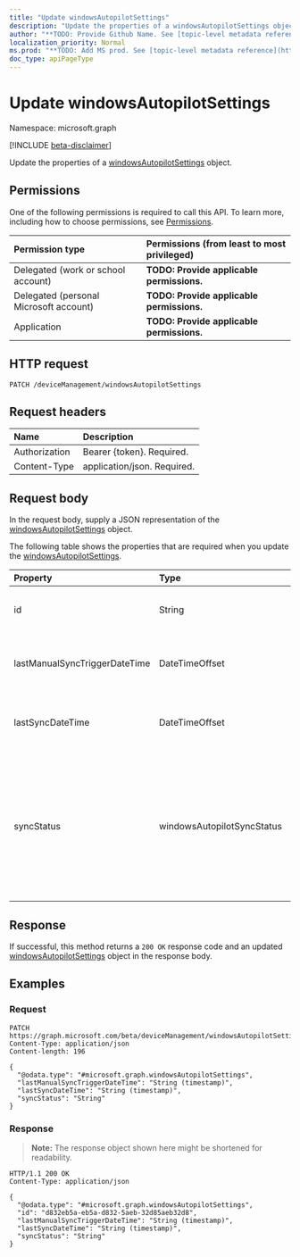 ```yaml
---
title: "Update windowsAutopilotSettings"
description: "Update the properties of a windowsAutopilotSettings object."
author: "**TODO: Provide Github Name. See [topic-level metadata reference](https://msgo.azurewebsites.net/add/document/guidelines/metadata.html#topic-level-metadata)**"
localization_priority: Normal
ms.prod: "**TODO: Add MS prod. See [topic-level metadata reference](https://msgo.azurewebsites.net/add/document/guidelines/metadata.html#topic-level-metadata)**"
doc_type: apiPageType
---
```


# Update windowsAutopilotSettings
Namespace: microsoft.graph

[!INCLUDE [beta-disclaimer](../../includes/beta-disclaimer.md)]

Update the properties of a [windowsAutopilotSettings](../resources/windowsautopilotsettings.md) object.

## Permissions
One of the following permissions is required to call this API. To learn more, including how to choose permissions, see [Permissions](/graph/permissions-reference).

|Permission type|Permissions (from least to most privileged)|
|:---|:---|
|Delegated (work or school account)|**TODO: Provide applicable permissions.**|
|Delegated (personal Microsoft account)|**TODO: Provide applicable permissions.**|
|Application|**TODO: Provide applicable permissions.**|

## HTTP request

<!-- {
  "blockType": "ignored"
}
-->
``` http
PATCH /deviceManagement/windowsAutopilotSettings
```

## Request headers
|Name|Description|
|:---|:---|
|Authorization|Bearer {token}. Required.|
|Content-Type|application/json. Required.|

## Request body
In the request body, supply a JSON representation of the [windowsAutopilotSettings](../resources/windowsautopilotsettings.md) object.

The following table shows the properties that are required when you update the [windowsAutopilotSettings](../resources/windowsautopilotsettings.md).

|Property|Type|Description|
|:---|:---|:---|
|id|String|**TODO: Add Description** Inherited from [entity](../resources/entity.md)|
|lastManualSyncTriggerDateTime|DateTimeOffset|Last data sync date time with DDS service.|
|lastSyncDateTime|DateTimeOffset|Last data sync date time with DDS service.|
|syncStatus|windowsAutopilotSyncStatus|Indicates the status of sync with Device data sync (DDS) service. Possible values are: `unknown`, `inProgress`, `completed`, `failed`.|



## Response

If successful, this method returns a `200 OK` response code and an updated [windowsAutopilotSettings](../resources/windowsautopilotsettings.md) object in the response body.

## Examples

### Request
<!-- {
  "blockType": "request",
  "name": "update_windowsautopilotsettings"
}
-->
``` http
PATCH https://graph.microsoft.com/beta/deviceManagement/windowsAutopilotSettings
Content-Type: application/json
Content-length: 196

{
  "@odata.type": "#microsoft.graph.windowsAutopilotSettings",
  "lastManualSyncTriggerDateTime": "String (timestamp)",
  "lastSyncDateTime": "String (timestamp)",
  "syncStatus": "String"
}
```


### Response
>**Note:** The response object shown here might be shortened for readability.
<!-- {
  "blockType": "response",
  "truncated": true
}
-->
``` http
HTTP/1.1 200 OK
Content-Type: application/json

{
  "@odata.type": "#microsoft.graph.windowsAutopilotSettings",
  "id": "d832eb5a-eb5a-d832-5aeb-32d85aeb32d8",
  "lastManualSyncTriggerDateTime": "String (timestamp)",
  "lastSyncDateTime": "String (timestamp)",
  "syncStatus": "String"
}
```

